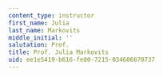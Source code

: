 ```yaml
---
content_type: instructor
first_name: Julia
last_name: Markovits
middle_initial: ''
salutation: Prof.
title: Prof. Julia Markovits
uid: ee1e5419-b616-fe80-7215-034606870737
---
```

